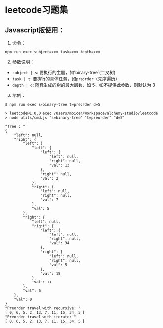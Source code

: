 # leetcode习题集

## Javascript版使用：

1. 命令：

`npm run exec subject=xxx task=xxx depth=xxx`

2. 参数说明：
- `subject | s`: 要执行的主题，如'binary-tree`(二叉树)
- `task | t`: 要执行的具体任务，如`preorder`（先序遍历）
- `depth | d`: 随机生成的树的最大层数，如 5。如不提供此参数，则默认为 3 

3. 示例：

```shell script
$ npm run exec s=binary-tree t=preorder d=5

> leetcode@1.0.0 exec /Users/moicen/Workspace/alchemy-studio/leetcode
> node utils/cmd.js "s=binary-tree" "t=preorder" "d=5"

"Tree : "
{
    "left": null,
    "right": {
        "left": {
            "left": {
                "left": {
                    "left": null,
                    "right": null,
                    "val": 13
                },
                "right": null,
                "val": 2
            },
            "right": {
                "left": null,
                "right": null,
                "val": 7
            },
            "val": 5
        },
        "right": {
            "left": null,
            "right": {
                "left": {
                    "left": null,
                    "right": null,
                    "val": 34
                },
                "right": {
                    "left": null,
                    "right": null,
                    "val": 5
                },
                "val": 15
            },
            "val": 11
        },
        "val": 6
    },
    "val": 0
}
"Preorder travel with recursive: "
[ 0, 6, 5, 2, 13, 7, 11, 15, 34, 5 ]
"Preorder travel with iterate: "
[ 0, 6, 5, 2, 13, 7, 11, 15, 34, 5 ]
```

